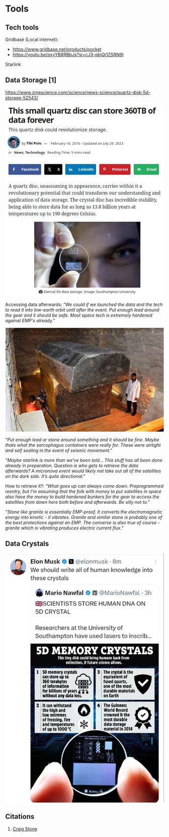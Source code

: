 # Tools

## Tech tools

Gridbase (Local internet):
- https://www.gridbase.net/products/pocket
- https://youtu.be/qxyYB8RBbJs?si=cJ3-qbjQj1ZSRN9I

Starlink

## Data Storage [1]

https://www.zmescience.com/science/news-science/quartz-disk-5d-storage-52543/

![](img/quartz.jpg)

Accessing data afterwards: *"We could if we launched the data and the tech to read it into low-earth orbit until after the event. Put enough lead around the gear and it should be safe. Most space tech is extremely hardened against EMP's already."*

![](img/quartz2.jpg)

*"Put enough lead or stone around something and it should be fine. Maybe thats what the sarcophagus containers were really for. These were airtight and self sealing in the event of seismic movement."*

*"Maybe starlink is more than we’ve been told... This stuff has all been done already in preparation. Question is who gets to retrieve the data afterwards? A micronova event would likely not take out all of the satellites on the dark side. It’s quite directional."*

How to retrieve it?: *"What goes up can always come down. Preprogrammed reentry, but I'm assuming that the folk with money to put satellites in space also have the money to build hardened bunkers for the gear to access the satellites from down here both before and afterwards. Be silly not to."*

*"Stone like granite is essentially EMP-proof. It converts the electromagnetic energy into kinetic - it vibrates. Granite and similar stone is probably one of the best protections against an EMP. The converse is also true of course - granite which is vibrating produces electric current flux."*

## Data Crystals

![](img/crystal-data.jpg)

## Citations

1. [Craig Stone](https://nobulart.com)